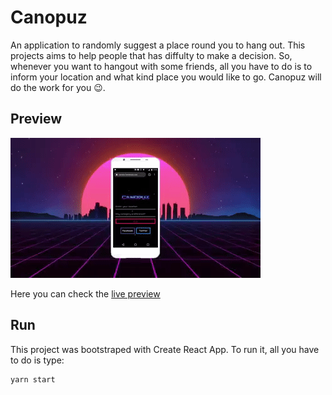 # Canopuz
An application to randomly suggest a place round you to hang out. This projects aims to help people that has diffulty to make a decision. So, whenever you want to hangout with some friends, all you have to do is to inform your location and what kind place you would like to go. Canopuz will do the work for you 😉.

## Preview
![](canopuz.gif)

Here you can check the [live preview](http://canopuz.herokuapp.com/)


## Run
This project was bootstraped with Create React App. To run it, all you have to do is type:

```
yarn start
```